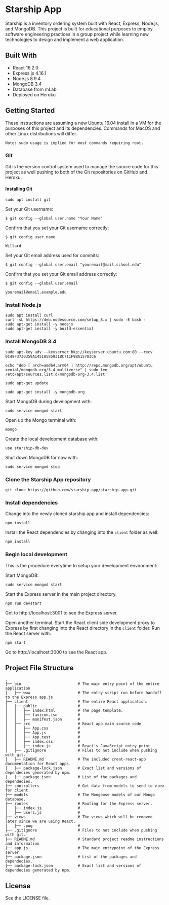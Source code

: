 # Starship App

Starship is a inventory ordering system built with React, Express, Node.js, and MongoDB. This project is built for educational purposes to employ software engineering practices in a group project while learning new technologies to design and implement a web application.

## Built With

* React      16.2.0
* Express.js 4.16.1
* Node.js    8.9.4
* MongoDB    3.4
* Database from mLab
* Deployed on Heroku

## Getting Started

These instructions are assuming a new Ubuntu 16.04 install in a VM for the purposes of this project and its dependencies. Commands for MacOS and other Linux distributions will differ.

```
Note: sudo usage is implied for most commands requiring root.
```

### Git

Git is the version control system used to manage the source code for this project as well pushing to both of the Git repositories on GitHub and Heroku.

#### Installing Git

```
sudo apt install git
```

Set your Git username:

```
$ git config --global user.name "Your Name"
```

Confirm that you set your Git username correctly:

```
$ git config user.name

Willard
```

Set your Git email address used for commits:

```
$ git config --global user.email "youremail@mail.school.edu"
```

Confirm that you set your Git email address correctly:

```
$ git config --global user.email

youremail@email.example.edu
```

### Install Node.js

```
sudo apt install curl
curl -sL https://deb.nodesource.com/setup_8.x | sudo -E bash -
sudo apt-get install -y nodejs
sudo apt-get install -y build-essential
```

### Install MongoDB 3.4

```
sudo apt-key adv --keyserver hkp://keyserver.ubuntu.com:80 --recv 0C49F3730359A14518585931BC711F9BA15703C6
```
```
echo "deb [ arch=amd64,arm64 ] http://repo.mongodb.org/apt/ubuntu xenial/mongodb-org/3.4 multiverse" | sudo tee /etc/apt/sources.list.d/mongodb-org-3.4.list
```
```
sudo apt-get update
```
```
sudo apt-get install -y mongodb-org
```

Start MongoDB during development with:
```
sudo service mongod start
```

Open up the Mongo terminal with:
```
mongo
```

Create the local development database with:
```
use starship-db-dev
```

Shut down MongoDB for now with:
```
sudo service mongod stop
```

### Clone the Starship App repository

```
git clone https://github.com/starship-app/starship-app.git
```

### Install dependencies

Change into the newly cloned starship app and install dependencies:
```
npm install
```

Install the React dependencies by changing into the ``client`` folder as well:
```
npm install
```

### Begin local development

This is the procedure everytime to setup your development environment:

Start MongoDB:
```
sudo service mongod start
```

Start the Express server in the main project directory.
```
npm run devstart
```

Got to http://localhost:3001 to see the Express server.

Open another terminal. Start the React client side development proxy to Express by first changing into the React directory in the ``client`` folder. Run the React server with:

```
npm start
```

Go to http://localhost:3000 to see the React app.

## Project File Structure
```
.
├── bin                         # The main entry point of the entire application
│   ├── www                     # The entry script run before handoff to the Express app.js
├── client                      # The entire React application.
│   ├── public                  # 
│   │   ├── index.html          # The page template.
│   │   ├── favicon.iso         # 
│   │   ├── manifest.json       # 
│   ├── src                     # React app main source code
│   │   ├── App.css             # 
│   │   ├── App.js              # 
│   │   ├── App.test            # 
│   │   ├── index.css           # 
│   │   ├── index.js            # React's JavaScript entry point
│   ├── .gitignore              # Files to not include when pushing with git.
│   ├── README.md               # The included creat-react-app documentation for React apps.
│   ├── package-lock.json       # Exact list and versions of dependecies generated by npm.
│   ├── package.json            # List of the packages and dependecies.
├── controllers                 # Get data from models to send to view for client.
├── models                      # The Mongoose models of our Mongo database.
├── routes                      # Routing for the Express server.
│   ├── index.js                # 
│   ├── users.js                # 
├── views                       # The views which will be removed later since we are using React.
│   ├── .pug                    # 
├── .gitignore                  # Files to not include when pushing with git.
├── README.md                   # Standard project readme instructions and information
├── app.js                      # The main entrypoint of the Express server
├── package.json                # List of the packages and dependecies.
├── package-lock.json           # Exact list and versions of dependecies generated by npm.

```

## License

See the LICENSE file.

